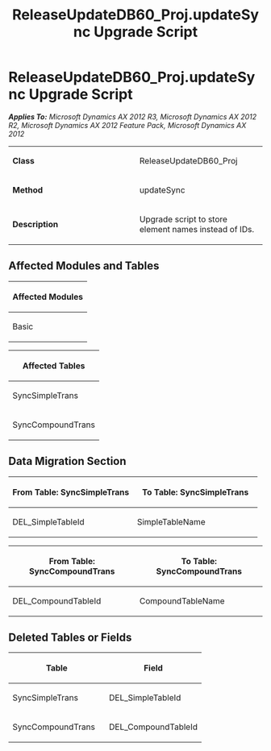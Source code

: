 ﻿---
title: ReleaseUpdateDB60_Proj.updateSync Upgrade Script
TOCTitle: ReleaseUpdateDB60_Proj.updateSync Upgrade Script
ms:assetid: 9ca16f47-43fe-88af-32c7-97a7a9cea652
ms:mtpsurl: https://msdn.microsoft.com/en-us/library/JJ686345(v=AX.60)
ms:contentKeyID: 49710047
ms.date: 05/18/2015
mtps_version: v=AX.60
---

# ReleaseUpdateDB60\_Proj.updateSync Upgrade Script 


_**Applies To:** Microsoft Dynamics AX 2012 R3, Microsoft Dynamics AX 2012 R2, Microsoft Dynamics AX 2012 Feature Pack, Microsoft Dynamics AX 2012_

<table>
<colgroup>
<col style="width: 50%" />
<col style="width: 50%" />
</colgroup>
<tbody>
<tr class="odd">
<td><p><strong>Class</strong></p></td>
<td><p>ReleaseUpdateDB60_Proj</p></td>
</tr>
<tr class="even">
<td><p><strong>Method</strong></p></td>
<td><p>updateSync</p></td>
</tr>
<tr class="odd">
<td><p><strong>Description</strong></p></td>
<td><p>Upgrade script to store element names instead of IDs.</p></td>
</tr>
</tbody>
</table>


## Affected Modules and Tables

<table>
<colgroup>
<col style="width: 100%" />
</colgroup>
<thead>
<tr class="header">
<th><p>Affected Modules</p></th>
</tr>
</thead>
<tbody>
<tr class="odd">
<td><p>Basic</p></td>
</tr>
</tbody>
</table>


<table>
<colgroup>
<col style="width: 100%" />
</colgroup>
<thead>
<tr class="header">
<th><p>Affected Tables</p></th>
</tr>
</thead>
<tbody>
<tr class="odd">
<td><p>SyncSimpleTrans</p></td>
</tr>
<tr class="even">
<td><p>SyncCompoundTrans</p></td>
</tr>
</tbody>
</table>


## Data Migration Section

<table>
<colgroup>
<col style="width: 50%" />
<col style="width: 50%" />
</colgroup>
<thead>
<tr class="header">
<th><p>From Table: SyncSimpleTrans</p></th>
<th><p>To Table: SyncSimpleTrans</p></th>
</tr>
</thead>
<tbody>
<tr class="odd">
<td><p>DEL_SimpleTableId</p></td>
<td><p>SimpleTableName</p></td>
</tr>
</tbody>
</table>


<table>
<colgroup>
<col style="width: 50%" />
<col style="width: 50%" />
</colgroup>
<thead>
<tr class="header">
<th><p>From Table: SyncCompoundTrans</p></th>
<th><p>To Table: SyncCompoundTrans</p></th>
</tr>
</thead>
<tbody>
<tr class="odd">
<td><p>DEL_CompoundTableId</p></td>
<td><p>CompoundTableName</p></td>
</tr>
</tbody>
</table>


## Deleted Tables or Fields

<table>
<colgroup>
<col style="width: 50%" />
<col style="width: 50%" />
</colgroup>
<thead>
<tr class="header">
<th><p>Table</p></th>
<th><p>Field</p></th>
</tr>
</thead>
<tbody>
<tr class="odd">
<td><p>SyncSimpleTrans</p></td>
<td><p>DEL_SimpleTableId</p></td>
</tr>
<tr class="even">
<td><p>SyncCompoundTrans</p></td>
<td><p>DEL_CompoundTableId</p></td>
</tr>
</tbody>
</table>

  


